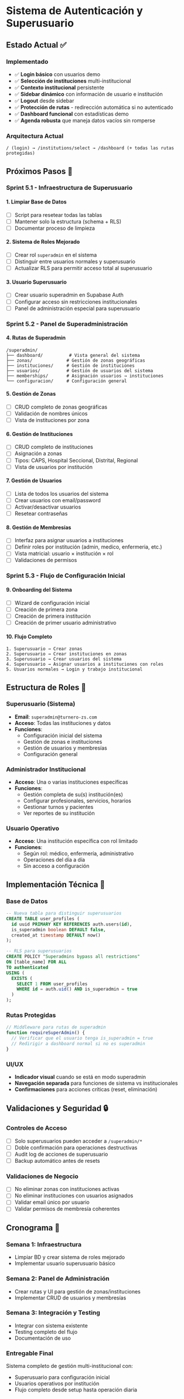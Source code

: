 # Sistema de Autenticación y Superusuario

## Estado Actual ✅

### Implementado
- ✅ **Login básico** con usuarios demo
- ✅ **Selección de instituciones** multi-institucional
- ✅ **Contexto institucional** persistente
- ✅ **Sidebar dinámico** con información de usuario e institución
- ✅ **Logout** desde sidebar
- ✅ **Protección de rutas** - redirección automática si no autenticado
- ✅ **Dashboard funcional** con estadísticas demo
- ✅ **Agenda robusta** que maneja datos vacíos sin romperse

### Arquitectura Actual
```
/ (login) → /institutions/select → /dashboard (+ todas las rutas protegidas)
```

## Próximos Pasos 🚧

### Sprint 5.1 - Infraestructura de Superusuario

#### 1. **Limpiar Base de Datos**
- [ ] Script para resetear todas las tablas
- [ ] Mantener solo la estructura (schema + RLS)
- [ ] Documentar proceso de limpieza

#### 2. **Sistema de Roles Mejorado**
- [ ] Crear rol `superadmin` en el sistema
- [ ] Distinguir entre usuarios normales y superusuario
- [ ] Actualizar RLS para permitir acceso total al superusuario

#### 3. **Usuario Superusuario**
- [ ] Crear usuario superadmin en Supabase Auth
- [ ] Configurar acceso sin restricciones institucionales
- [ ] Panel de administración especial para superusuario

### Sprint 5.2 - Panel de Superadministración

#### 4. **Rutas de Superadmin**
```
/superadmin/
├── dashboard/          # Vista general del sistema
├── zonas/             # Gestión de zonas geográficas
├── instituciones/     # Gestión de instituciones
├── usuarios/          # Gestión de usuarios del sistema
├── memberships/       # Asignación usuarios → instituciones
└── configuracion/     # Configuración general
```

#### 5. **Gestión de Zonas**
- [ ] CRUD completo de zonas geográficas
- [ ] Validación de nombres únicos
- [ ] Vista de instituciones por zona

#### 6. **Gestión de Instituciones**
- [ ] CRUD completo de instituciones
- [ ] Asignación a zonas
- [ ] Tipos: CAPS, Hospital Seccional, Distrital, Regional
- [ ] Vista de usuarios por institución

#### 7. **Gestión de Usuarios**
- [ ] Lista de todos los usuarios del sistema
- [ ] Crear usuarios con email/password
- [ ] Activar/desactivar usuarios
- [ ] Resetear contraseñas

#### 8. **Gestión de Membresías**
- [ ] Interfaz para asignar usuarios a instituciones
- [ ] Definir roles por institución (admin, medico, enfermeria, etc.)
- [ ] Vista matricial: usuario × institución × rol
- [ ] Validaciones de permisos

### Sprint 5.3 - Flujo de Configuración Inicial

#### 9. **Onboarding del Sistema**
- [ ] Wizard de configuración inicial
- [ ] Creación de primera zona
- [ ] Creación de primera institución
- [ ] Creación de primer usuario administrativo

#### 10. **Flujo Completo**
```
1. Superusuario → Crear zonas
2. Superusuario → Crear instituciones en zonas
3. Superusuario → Crear usuarios del sistema
4. Superusuario → Asignar usuarios a instituciones con roles
5. Usuarios normales → Login y trabajo institucional
```

## Estructura de Roles 👥

### Superusuario (Sistema)
- **Email**: `superadmin@turnero-zs.com`
- **Acceso**: Todas las instituciones y datos
- **Funciones**:
  - Configuración inicial del sistema
  - Gestión de zonas e instituciones
  - Gestión de usuarios y membresías
  - Configuración general

### Administrador Institucional
- **Acceso**: Una o varias instituciones específicas
- **Funciones**:
  - Gestión completa de su(s) institución(es)
  - Configurar profesionales, servicios, horarios
  - Gestionar turnos y pacientes
  - Ver reportes de su institución

### Usuario Operativo
- **Acceso**: Una institución específica con rol limitado
- **Funciones**:
  - Según rol: médico, enfermería, administrativo
  - Operaciones del día a día
  - Sin acceso a configuración

## Implementación Técnica 🔧

### Base de Datos
```sql
-- Nueva tabla para distinguir superusuarios
CREATE TABLE user_profiles (
  id uuid PRIMARY KEY REFERENCES auth.users(id),
  is_superadmin boolean DEFAULT false,
  created_at timestamp DEFAULT now()
);

-- RLS para superusuarios
CREATE POLICY "Superadmins bypass all restrictions"
ON [table_name] FOR ALL
TO authenticated
USING (
  EXISTS (
    SELECT 1 FROM user_profiles
    WHERE id = auth.uid() AND is_superadmin = true
  )
);
```

### Rutas Protegidas
```typescript
// Middleware para rutas de superadmin
function requireSuperAdmin() {
  // Verificar que el usuario tenga is_superadmin = true
  // Redirigir a dashboard normal si no es superadmin
}
```

### UI/UX
- **Indicador visual** cuando se está en modo superadmin
- **Navegación separada** para funciones de sistema vs institucionales
- **Confirmaciones** para acciones críticas (reset, eliminación)

## Validaciones y Seguridad 🔒

### Controles de Acceso
- [ ] Solo superusuarios pueden acceder a `/superadmin/*`
- [ ] Doble confirmación para operaciones destructivas
- [ ] Audit log de acciones de superusuario
- [ ] Backup automático antes de resets

### Validaciones de Negocio
- [ ] No eliminar zonas con instituciones activas
- [ ] No eliminar instituciones con usuarios asignados
- [ ] Validar email único por usuario
- [ ] Validar permisos de membresía coherentes

## Cronograma 📅

### Semana 1: Infraestructura
- Limpiar BD y crear sistema de roles mejorado
- Implementar usuario superusuario básico

### Semana 2: Panel de Administración
- Crear rutas y UI para gestión de zonas/instituciones
- Implementar CRUD de usuarios y membresías

### Semana 3: Integración y Testing
- Integrar con sistema existente
- Testing completo del flujo
- Documentación de uso

### Entregable Final
Sistema completo de gestión multi-institucional con:
- Superusuario para configuración inicial
- Usuarios operativos por institución
- Flujo completo desde setup hasta operación diaria